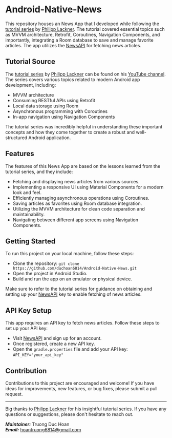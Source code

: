 # Android-Native-News

This repository houses an News App that I developed while following the [tutorial series](https://www.youtube.com/playlist?list=PLQkwcJG4YTCRF8XiCRESq1IFFW8COlxYJ) by [Philipp Lackner](https://github.com/philipplackner). The tutorial covered essential topics such as MVVM architecture, Retrofit, Coroutines, Navigation Components, and importantly, integrating a Room database to save and manage favorite articles. The app utilizes the [NewsAPI](https://newsapi.org/) for fetching news articles.

## Tutorial Source

The [tutorial series](https://www.youtube.com/playlist?list=PLQkwcJG4YTCRF8XiCRESq1IFFW8COlxYJ) by [Philipp Lackner](https://github.com/philipplackner) can be found on his [YouTube channel](https://www.youtube.com/@PhilippLackner). The series covers various topics related to modern Android app development, including:

- MVVM architecture
- Consuming RESTful APIs using Retrofit
- Local data storage using Room
- Asynchronous programming with Coroutines
- In-app navigation using Navigation Components

The tutorial series was incredibly helpful in understanding these important concepts and how they come together to create a robust and well-structured Android application.

## Features

The features of this News App are based on the lessons learned from the tutorial series, and they include:

- Fetching and displaying news articles from various sources.
- Implementing a responsive UI using Material Components for a modern look and feel.
- Efficiently managing asynchronous operations using Coroutines.
- Saving articles as favorites using Room database integration.
- Utilizing the MVVM architecture for clean code separation and maintainability.
- Navigating between different app screens using Navigation Components.

## Getting Started

To run this project on your local machine, follow these steps:

- Clone the repository: `git clone https://github.com/duchoan6814/Android-Native-News.git`
- Open the project in Android Studio.
- Build and run the app on an emulator or physical device.

Make sure to refer to the tutorial series for guidance on obtaining and setting up your [NewsAPI](https://newsapi.org/) key to enable fetching of news articles.

## API Key Setup

This app requires an API key to fetch news articles. Follow these steps to set up your API key:

- Visit [NewsAPI](https://newsapi.org/) and sign up for an account.
- Once registered, create a new API key.
- Open the `gradle.properties` file and add your API key: `API_KEY="your_api_key"`

## Contribution

Contributions to this project are encouraged and welcome! If you have ideas for improvements, new features, or bug fixes, please submit a pull request.

---

Big thanks to [Philipp Lackner](https://github.com/philipplackner) for his insightful tutorial series. If you have any questions or suggestions, please don't hesitate to reach out.

***Maintainer:*** Truong Duc Hoan<br>
***Email:*** hoantruong6814@gmail.com
